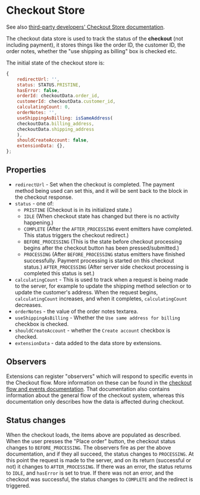 # Checkout Store <!-- omit in toc -->

See also [third-party developers' Checkout Store documentation](../../third-party-developers/extensibility/data-store/checkout.md).

The checkout data store is used to track the status of the **checkout** (not including payment), it stores things like the order ID, the customer ID, the order notes, whether the "use shipping as billing" box is checked etc.

The initial state of the checkout store is:

```js
{
	redirectUrl: '',
	status: STATUS.PRISTINE,
	hasError: false,
	orderId: checkoutData.order_id,
	customerId: checkoutData.customer_id,
	calculatingCount: 0,
	orderNotes: '',
	useShippingAsBilling: isSameAddress(
	checkoutData.billing_address,
	checkoutData.shipping_address
	),
	shouldCreateAccount: false,
	extensionData: {},
};
```

## Properties

-   `redirectUrl` - Set when the checkout is completed. The payment method being used can set this, and it will be sent back to the block in the checkout response.
-   `status` - one of:
    -   `PRISTINE` (Checkout is in its initialized state.)
    -   `IDLE` (When checkout state has changed but there is no activity happening.)
    -   `COMPLETE` (After the `AFTER_PROCESSING` event emitters have completed. This status triggers the checkout redirect.)
    -   `BEFORE_PROCESSING` (This is the state before checkout processing begins after the checkout button has been pressed/submitted.)
    -   `PROCESSING` (After `BEFORE_PROCESSING` status emitters have finished successfully. Payment processing is started on this checkout status.)
        `AFTER_PROCESSING` (After server side checkout processing is completed this status is set.)
-   `calculatingCount` - This is used to track when a request is being made to the server, for example to update the shipping method selection or to update the customer's address. When the request begins, `calculatingCount` increases, and when it completes, `calculatingCount` decreases.
-   `orderNotes` - the value of the order notes textarea.
-   `useShippingAsBilling` - Whether the `Use same address for billing` checkbox is checked.
-   `shouldCreateAccount` - whether the `Create account` checkbox is checked.
-   `extensionData` - data added to the data store by extensions.

## Observers

Extensions can register "observers" which will respond to specific events in the Checkout flow. More information on these can be found in the [checkout flow and events documentation](https://developer.poocommerce.com/docs/cart-and-checkout-checkout-flow-and-events/). That documentation also contains information about the general flow of the checkout system, whereas this documentation only describes how the data is affected during checkout.

## Status changes

When the checkout loads, the items above are populated as described. When the user presses the "Place order" button, the checkout status changes to `BEFORE_PROCESSING`. The observers fire as per the above documentation, and if they all succeed, the status changes to `PROCESSING`. At this point the request is made to the server, and on its return (successful or not) it changes to `AFTER_PROCESSING`. If there was an error, the status returns to `IDLE`, and `hasError` is set to true. If there was not an error, and the checkout was successful, the status changes to `COMPLETE` and the redirect is triggered.
